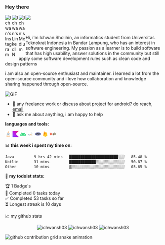 ### Hey there 
<a href="https://www.instagram.com/ichwan_sholihin/">
  <img align="left" alt="Ichwan's Instagram" width="22px" src="https://raw.githubusercontent.com/hussainweb/hussainweb/main/icons/instagram.png" />
</a>
<a href="https://www.linkedin.com/in/ichwan-sholihin/">
  <img align="left" alt="Ichwan's LinkedIN" width="22px" src="https://raw.githubusercontent.com/peterthehan/peterthehan/master/assets/linkedin.png" />
</a>
<a href="https://ichwansholihin03.medium.com/">
  <img align="left" alt="Ichwan's Medium" width="22px" src="https://cdn.jsdelivr.net/npm/simple-icons@3.0.1/icons/medium.svg" />
</a>

![](https://visitor-badge.glitch.me/badge?page_id=sholihin030401.sholihin030401)

<br />

Hi, i'm Ichwan Sholihin, an informatics student from Universitas Teknokrat Indonesia in Bandar Lampung, who has an interest in software engineering. My passion as a learner is to build software that has high usability, answer solutions in the community but still apply some software development rules such as clean code and design patterns

i am also an open-source enthusiast and maintainer. i learned a lot from the open-source community and i love how collaboration and knowledge sharing happened through open-source.


  <img align="center" alt="GIF" src="https://github.com/abhisheknaiidu/abhisheknaiidu/blob/master/code.gif?raw=true" width="500" height="320" />
  
- 💼 any freelance work or discuss about project for android? do reach, [email](mailto:ichwansholihin03@gmail.com)
- 💬 ask me about anything, i am happy to help

**languages and tools:**  

<code><img height="20" src="https://raw.githubusercontent.com/github/explore/80688e429a7d4ef2fca1e82350fe8e3517d3494d/topics/java/java.png"></code>
<code><img height="20" src="https://raw.githubusercontent.com/github/explore/80688e429a7d4ef2fca1e82350fe8e3517d3494d/topics/kotlin/kotlin.png"></code>
<code><img height="20" src="https://raw.githubusercontent.com/github/explore/80688e429a7d4ef2fca1e82350fe8e3517d3494d/topics/android/android.png"></code>
<code><img height="20" src="https://raw.githubusercontent.com/github/explore/80688e429a7d4ef2fca1e82350fe8e3517d3494d/topics/mysql/mysql.png"></code>
<code><img height="20" src="https://raw.githubusercontent.com/github/explore/80688e429a7d4ef2fca1e82350fe8e3517d3494d/topics/php/php.png"></code>
<code><img height="20" src="https://raw.githubusercontent.com/github/explore/80688e429a7d4ef2fca1e82350fe8e3517d3494d/topics/firebase/firebase.png"></code>
<code><img height="20" src="https://raw.githubusercontent.com/github/explore/80688e429a7d4ef2fca1e82350fe8e3517d3494d/topics/git/git.png"></code>

📊 **this week i spent my time on:**
<!--START_SECTION:waka-->

```text
Java         9 hrs 42 mins   ██████████████████████░░░   85.48 %
Kotlin       31 mins         ████████████░░░░░░░░░░░░░   50.87 %
Other        10 mins         ▒░░░░░░░░░░░░░░░░░░░░░░░░   03.65 %
```

<!--END_SECTION:waka-->

🚧 **my todoist stats:**
<!-- TODO-IST:START -->
🏆  1 Badge's           
🌸  Completed 0 tasks today           
✅  Completed 53 tasks so far           
⏳  Longest streak is 10 days
<!-- TODO-IST:END -->


📈 my github stats
<p align="center"> <img width="40%" src="https://github-readme-stats.vercel.app/api/top-langs?username=ichwansh03&show_icons=true&theme=dracula&title_color=ff8000&text_color=ffffff&bg_color=6a6a6a&locale=en&layout=compact&hide_border=true" alt="ichwansh03" /> <img width="48%" src="https://github-readme-stats.vercel.app/api?username=ichwansh03&show_icons=true&theme=dracula&title_color=ff8000&text_color=ffffff&bg_color=6a6a6a&locale=en&hide_border=true" alt="ichwansh03" /> <img width="48%" src="https://github-readme-streak-stats.herokuapp.com/?user=ichwansh03&theme=highcontrast&hide_border=true" alt="ichwansh03" /> </p>

<picture>
  <source media="(prefers-color-scheme: dark)" srcset="https://raw.githubusercontent.com/typio/typio/output/github-contribution-grid-snake-dark.svg">
  <source media="(prefers-color-scheme: light)" srcset="https://raw.githubusercontent.com/typio/typio/output/github-contribution-grid-snake.svg">
  <img  alt="github contribution grid snake animation" src="https://raw.githubusercontent.com/typio/typio/output/github-contribution-grid-snake.svg">
</picture>

